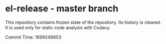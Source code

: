 # el-release - master branch

This repository contains frozen state of the repository.
Its history is cleared. It is used only for static code
analysis with Codacy.

Commit Time: 1699248603